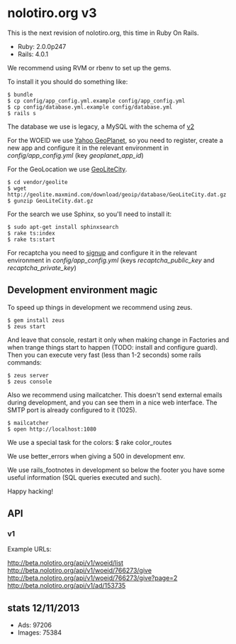 # nolotiro.org v3

This is the next revision of nolotiro.org, this time in Ruby On Rails.

* Ruby: 2.0.0p247
* Rails: 4.0.1

We recommend using RVM or rbenv to set up the gems. 

To install it you should do something like: 


    $ bundle
    $ cp config/app_config.yml.example config/app_config.yml
    $ cp config/database.yml.example config/database.yml
    $ rails s

The database we use is legacy, a MySQL with the schema of [v2](https://github.com/alabs/nolotiro)

For the WOEID we use [Yahoo GeoPlanet](http://developer.yahoo.com/geo/geoplanet/),
so you need to register, create a new app and configure it in the relevant environment in
*config/app_config.yml* (key *geoplanet_app_id*)

For the GeoLocation we use [GeoLiteCity](http://dev.maxmind.com/geoip/legacy/geolite/). 

    $ cd vendor/geolite
    $ wget http://geolite.maxmind.com/download/geoip/database/GeoLiteCity.dat.gz
    $ gunzip GeoLiteCity.dat.gz

For the search we use Sphinx, so you'll need to install it: 

    $ sudo apt-get install sphinxsearch
    $ rake ts:index
    $ rake ts:start

For recaptcha you need to [signup](https://www.google.com/recaptcha/admin/create)
and configure it in the relevant environment in *config/app_config.yml* (keys 
*recaptcha_public_key* and *recaptcha_private_key*)

## Development environment magic

To speed up things in development we recommend using zeus.

    $ gem install zeus
    $ zeus start 

And leave that console, restart it only when making change in Factories and when
trange things start to happen (TODO: install and configure guard). Then you can 
execute very fast (less than 1-2 seconds) some rails commands: 

    $ zeus server
    $ zeus console

Also we recommend using mailcatcher. This doesn't send external emails during
development, and you can see them in a nice web interface. The SMTP port is 
already configured to it (1025).

    $ mailcatcher
    $ open http://localhost:1080

We use a special task for the colors: 
    $ rake color_routes

We use better_errors when giving a 500 in development env. 

We use rails_footnotes in development so below the footer you have
some useful information (SQL queries executed and such). 

Happy hacking!

## API 

### v1

Example URLs: 

http://beta.nolotiro.org/api/v1/woeid/list 
http://beta.nolotiro.org/api/v1/woeid/766273/give
http://beta.nolotiro.org/api/v1/woeid/766273/give?page=2
http://beta.nolotiro.org/api/v1/ad/153735

## stats 12/11/2013

* Ads: 97206
* Images: 75384
